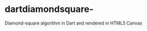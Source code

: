 dartdiamondsquare-
==================

Diamond-square algorithm in Dart and rendered in HTML5 Canvas
